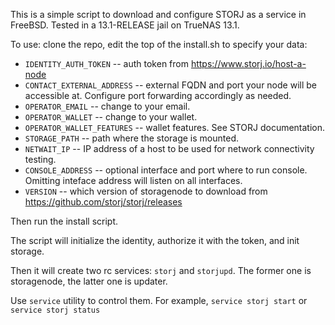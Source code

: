 This is a simple script to download and configure STORJ as a service in FreeBSD. Tested in a 13.1-RELEASE jail on TrueNAS 13.1.


To use: clone the repo, edit the top of the install.sh to specify your data:

- `IDENTITY_AUTH_TOKEN` -- auth token from https://www.storj.io/host-a-node
- `CONTACT_EXTERNAL_ADDRESS` -- external FQDN and port your node will be accessible at. Configure port forwarding accordingly as needed.
- `OPERATOR_EMAIL` -- change to your email.
- `OPERATOR_WALLET` -- change to your wallet.
- `OPERATOR_WALLET_FEATURES` -- wallet features. See STORJ documentation.
- `STORAGE_PATH` -- path where the storage is mounted.
- `NETWAIT_IP` -- IP address of a host to be used for network connectivity testing.
- `CONSOLE_ADDRESS` -- optional interface and port where to run console. Omitting inteface address will listen on all interfaces.
- `VERSION` -- which version of storagenode to download from https://github.com/storj/storj/releases

Then run the install script. 

The script will initialize the identity, authorize it with the token, and init storage. 

Then it will create two rc services: `storj` and `storjupd`. The former one is storagenode, the latter one is updater.

Use `service` utility to control them. For example, `service storj start` or `service storj status`




